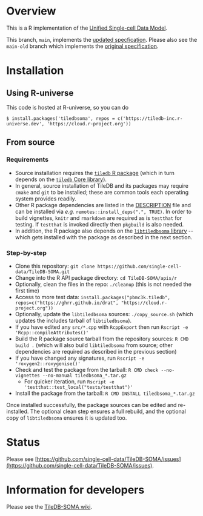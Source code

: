 # Overview

This is a R implementation of the [Unified Single-cell Data Model](https://github.com/single-cell-data/SOMA).

This branch, `main`, implements the [updated specfication](https://github.com/single-cell-data/SOMA/blob/main/abstract_specification.md).  Please also see the `main-old` branch which implements the [original specification](https://github.com/single-cell-data/TileDB-SOMA/blob/main-old/spec/specification.md).

# Installation

## Using R-universe

This code is hosted at R-universe, so you can do

```shell
$ install.packages('tiledbsoma', repos = c('https://tiledb-inc.r-universe.dev', 'https://cloud.r-project.org'))
```

## From source

### Requirements

* Source installation requires the [`tiledb` R package](https://github.com/TileDB-Inc/TileDB-R) (which in turn depends on the [`tiledb` Core library](https://github.com/TileDB-Inc/TileDB)).
* In general, source installation of TileDB and its packages may require `cmake` and `git` to be installed; these are common tools each operating system provides readily.
* Other R package dependencies are listed in the [DESCRIPTION](https://github.com/single-cell-data/TileDB-SOMA/blob/main/apis/r/DESCRIPTION) file and can be installed via _e.g._
  `remotes::install_deps(".", TRUE)`. In order to build vignettes, `knitr` and `rmarkdown` are required as is `testthat` for testing. If `testthat` is invoked directly then `pkgbuild` is also needed.
* In addition, the R package also depends on the [`libtiledbsoma` library](https://github.com/single-cell-data/TileDB-SOMA/tree/main/libtiledbsoma) -- which gets installed with the package as
  described in the next section.

### Step-by-step

* Clone this repository: `git clone https://github.com/single-cell-data/TileDB-SOMA.git`
* Change into the R API package directory: `cd TileDB-SOMA/apis/r`
* Optionally, clean the files in the repo: `./cleanup` (this is not needed the first time)
* Access to more test data: `install.packages("pbmc3k.tiledb",  repos=c("https://ghrr.github.io/drat", "https://cloud.r-project.org"))
`
* Optionally, update the `libtiledbsoma` sources: `./copy_source.sh` (which updates the includes tarball of `libtiledbsoma`).
* If you have edited any `src/*.cpp` with `RcppExport` then run `Rscript -e 'Rcpp::compileAttributes()'`
* Build the R package source tarball from the repository sources: `R CMD build .` (which will also build `libtiledbsoma` from source; other dependencies are required as described in the previous section)
* If you have changed any signatures, run `Rscript -e 'roxygen2::roxygenise()'`
* Check and test the package from the tarball: `R CMD check --no-vignettes --no-manual tiledbsoma_*.tar.gz`
  * For quicker iteration, run `Rscript -e 'testthat::test_local("tests/testthat")'`
* Install the package from the tarball: `R CMD INSTALL tiledbsoma_*.tar.gz`

Once installed successfully, the package sources can be edited and re-installed.
The optional clean step ensures a full rebuild, and the optional copy of `libtiledbsoma` ensures it is updated too.

# Status

Please see [https://github.com/single-cell-data/TileDB-SOMA/issues](https://github.com/single-cell-data/TileDB-SOMA/issues).

# Information for developers

Please see the [TileDB-SOMA wiki](https://github.com/single-cell-data/TileDB-SOMA/wiki).
